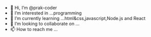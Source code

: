 - 👋 Hi, I’m @prak-coder
- 👀 I’m interested in ...programming
- 🌱 I’m currently learning ...html&css,javascript,Node.js and React
- 💞️ I’m looking to collaborate on ...
- 📫 How to reach me ...

<!---
prak-coder/prak-coder is a ✨ special ✨ repository because its `README.md` (this file) appears on your GitHub profile.
You can click the Preview link to take a look at your changes.
--->
